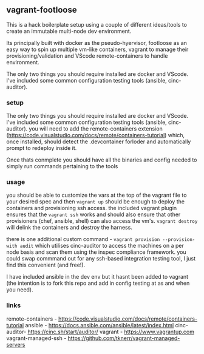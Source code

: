 ## vagrant-footloose

This is a hack boilerplate setup using a couple of different ideas/tools to create an immutable multi-node dev environment.

Its principally built with docker as the pseudo-hyervisor, footloose as an easy way to spin up multiple vm-like containers, vagrant to manage their provisioning/validation and VScode remote-containers to handle environment.

The only two things you should require installed are docker and VScode. I've included some common configuration testing tools (ansible, cinc-auditor).

### setup

The only two things you should require installed are docker and VScode. I've included some common configuration testing tools (ansible, cinc-auditor). you will need to add the remote-containers extension (https://code.visualstudio.com/docs/remote/containers-tutorial) which, once installed, should detect the .devcontainer forloder and automatically prompt to  redeploy inside it.

Once thats conmplete you should have all the binaries and config needed to simply run commands pertaining to the tools

### usage

you should be able to customize the vars at the top of the vagrant file to your desired spec and then `vagrant up` should be enough to deploy the containers and provisioning ssh access. the included vagrant plugin ensures that the `vagrant ssh` works and should also ensure that other provisioners (chef, ansible, shell) can  also access the vm's. `vagrant destroy` will delink the containers and destroy the harness. 

there is one additional custom command - `vagrant provision --provision-with audit` which utilises cinc-auditor to access the machines on a per node basis and scan them using the inspec compliance framework. you could swap commmand out for any ssh-based integration testing tool, I just find this convenient (and free!).

I have included ansible in the dev env but it hasnt been added to vagrant (the intention is to fork this repo and add in config testing at as and when you need).

### links

remote-containers - https://code.visualstudio.com/docs/remote/containers-tutorial
ansible - https://docs.ansible.com/ansible/latest/index.html
cinc-auditor- https://cinc.sh/start/auditor/
vagrant - https://www.vagrantup.com
vagrant-managed-ssh - https://github.com/tknerr/vagrant-managed-servers